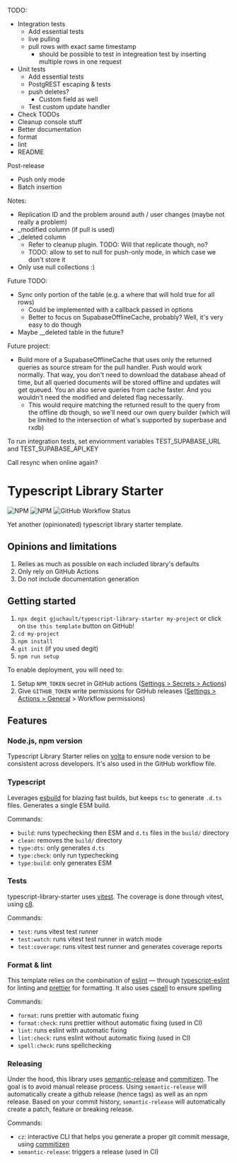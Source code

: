 TODO:
* Integration tests
  * Add essential tests
  * live pulling
  * pull rows with exact same timestamp
    * should be possible to test in integreation test by inserting multiple rows in one request
* Unit tests
  * Add essential tests
  * PostgREST escaping & tests
  * push deletes?
    * Custom field as well
  * Test custom update handler
* Check TODOs
* Cleanup console stuff
* Better documentation
* format
* lint
* README

Post-release
* Push only mode
* Batch insertion

Notes:
* Replication ID and the problem around auth / user changes (maybe not really a problem)
* _modified column (if pull is used)
* _deleted column
  * Refer to cleanup plugin. TODO: Will that replicate though, no?
  * TODO: allow to set to null for push-only mode, in which case we don't store it
* Only use null collections :)

Future TODO:
* Sync only portion of the table (e.g. a where that will hold true for all rows)
  * Could be implemented with a callback passed in options
  * Better to focus on SupabaseOfflineCache, probably? Well, it's very easy to do though
* Maybe __deleted table in the future?


Future project:
* Build more of a SupabaseOfflineCache that uses only the returned queries as source stream
  for the pull handler. Push would work normally. That way, you don't need to download the
  database ahead of time, but all queried documents will be stored offline and updates will
  get queued. You an also serve queries from cache faster. And you wouldn't need the modified
  and deleted flag necessarily.
  * This would require matching the returned result to the query from the offline db though,
    so we'll need our own query builder (which will be limited to the intersection of what's
    supported by superbase and rxdb)


To run integration tests, set enviornment variables TEST_SUPABASE_URL and TEST_SUPABASE_API_KEY

Call resync when online again?

# Typescript Library Starter

![NPM](https://img.shields.io/npm/l/@gjuchault/typescript-library-starter)
![NPM](https://img.shields.io/npm/v/@gjuchault/typescript-library-starter)
![GitHub Workflow Status](https://github.com/gjuchault/typescript-library-starter/actions/workflows/typescript-library-starter.yml/badge.svg?branch=main)

Yet another (opinionated) typescript library starter template.

## Opinions and limitations

1. Relies as much as possible on each included library's defaults
2. Only rely on GitHub Actions
3. Do not include documentation generation

## Getting started

1. `npx degit gjuchault/typescript-library-starter my-project` or click on `Use this template` button on GitHub!
2. `cd my-project`
3. `npm install`
4. `git init` (if you used degit)
5. `npm run setup`

To enable deployment, you will need to:

1. Setup `NPM_TOKEN` secret in GitHub actions ([Settings > Secrets > Actions](https://github.com/gjuchault/typescript-service-starter/settings/secrets/actions))
2. Give `GITHUB_TOKEN` write permissions for GitHub releases ([Settings > Actions > General](https://github.com/gjuchault/typescript-service-starter/settings/actions) > Workflow permissions)

## Features

### Node.js, npm version

Typescript Library Starter relies on [volta](https://volta.sh/) to ensure node version to be consistent across developers. It's also used in the GitHub workflow file.

### Typescript

Leverages [esbuild](https://github.com/evanw/esbuild) for blazing fast builds, but keeps `tsc` to generate `.d.ts` files.
Generates a single ESM build.

Commands:

- `build`: runs typechecking then ESM and `d.ts` files in the `build/` directory
- `clean`: removes the `build/` directory
- `type:dts`: only generates `d.ts`
- `type:check`: only run typechecking
- `type:build`: only generates ESM

### Tests

typescript-library-starter uses [vitest](https://vitest.dev/). The coverage is done through vitest, using [c8](https://github.com/bcoe/c8).

Commands:

- `test`: runs vitest test runner
- `test:watch`: runs vitest test runner in watch mode
- `test:coverage`: runs vitest test runner and generates coverage reports

### Format & lint

This template relies on the combination of [eslint](https://github.com/eslint/eslint) — through [typescript-eslint](https://github.com/typescript-eslint/typescript-eslint) for linting and [prettier](https://github.com/prettier/prettier) for formatting.
It also uses [cspell](https://github.com/streetsidesoftware/cspell) to ensure spelling

Commands:

- `format`: runs prettier with automatic fixing
- `format:check`: runs prettier without automatic fixing (used in CI)
- `lint`: runs eslint with automatic fixing
- `lint:check`: runs eslint without automatic fixing (used in CI)
- `spell:check`: runs spellchecking

### Releasing

Under the hood, this library uses [semantic-release](https://github.com/semantic-release/semantic-release) and [commitizen](https://github.com/commitizen/cz-cli).
The goal is to avoid manual release process. Using `semantic-release` will automatically create a github release (hence tags) as well as an npm release.
Based on your commit history, `semantic-release` will automatically create a patch, feature or breaking release.

Commands:

- `cz`: interactive CLI that helps you generate a proper git commit message, using [commitizen](https://github.com/commitizen/cz-cli)
- `semantic-release`: triggers a release (used in CI)
